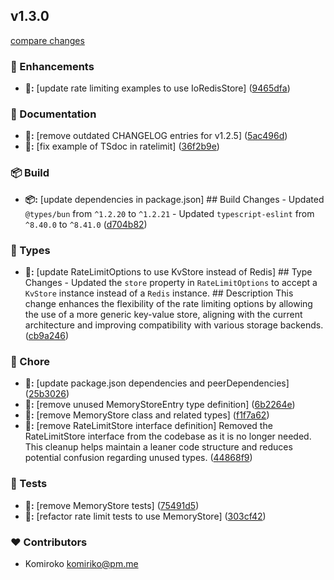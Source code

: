 
## v1.3.0

[compare changes](https://github.com/NowaraJS/elysia-ratelimit/compare/v1.2.5...v1.3.0)

### 🚀 Enhancements

- **🚀:** [update rate limiting examples to use IoRedisStore] ([9465dfa](https://github.com/NowaraJS/elysia-ratelimit/commit/9465dfa))

### 📖 Documentation

- **📖:** [remove outdated CHANGELOG entries for v1.2.5] ([5ac496d](https://github.com/NowaraJS/elysia-ratelimit/commit/5ac496d))
- **📖:** [fix example of TSdoc in ratelimit] ([36f2b9e](https://github.com/NowaraJS/elysia-ratelimit/commit/36f2b9e))

### 📦 Build

- **📦:** [update dependencies in package.json] ## Build Changes - Updated `@types/bun` from `^1.2.20` to `^1.2.21` - Updated `typescript-eslint` from `^8.40.0` to `^8.41.0` ([d704b82](https://github.com/NowaraJS/elysia-ratelimit/commit/d704b82))

### 🌊 Types

- **🌊:** [update RateLimitOptions to use KvStore instead of Redis] ## Type Changes - Updated the `store` property in `RateLimitOptions` to accept a `KvStore` instance instead of a `Redis` instance. ## Description This change enhances the flexibility of the rate limiting options by allowing the use of a more generic key-value store, aligning with the current architecture and improving compatibility with various storage backends. ([cb9a246](https://github.com/NowaraJS/elysia-ratelimit/commit/cb9a246))

### 🦉 Chore

- **🦉:** [update package.json dependencies and peerDependencies] ([25b3026](https://github.com/NowaraJS/elysia-ratelimit/commit/25b3026))
- **🦉:** [remove unused MemoryStoreEntry type definition] ([6b2264e](https://github.com/NowaraJS/elysia-ratelimit/commit/6b2264e))
- **🦉:** [remove MemoryStore class and related types] ([f1f7a62](https://github.com/NowaraJS/elysia-ratelimit/commit/f1f7a62))
- **🦉:** [remove RateLimitStore interface definition] Removed the RateLimitStore interface from the codebase as it is no longer needed. This cleanup helps maintain a leaner code structure and reduces potential confusion regarding unused types. ([44868f9](https://github.com/NowaraJS/elysia-ratelimit/commit/44868f9))

### 🧪 Tests

- **🧪:** [remove MemoryStore tests] ([75491d5](https://github.com/NowaraJS/elysia-ratelimit/commit/75491d5))
- **🧪:** [refactor rate limit tests to use MemoryStore] ([303cf42](https://github.com/NowaraJS/elysia-ratelimit/commit/303cf42))

### ❤️ Contributors

- Komiroko <komiriko@pm.me>

